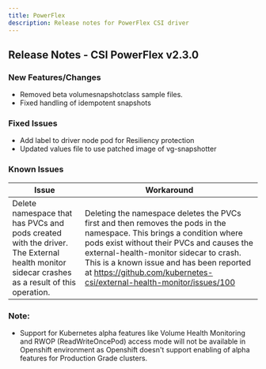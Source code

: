 ```yaml
---
title: PowerFlex
description: Release notes for PowerFlex CSI driver
---
```


## Release Notes - CSI PowerFlex v2.3.0

### New Features/Changes

- Removed beta volumesnapshotclass sample files.
- Fixed handling of idempotent snapshots 

### Fixed Issues

-  Add label to driver node pod for Resiliency protection
-  Updated values file to use patched image of vg-snapshotter 

### Known Issues

| Issue | Workaround |
|-------|------------|
| Delete namespace that has PVCs and pods created with the driver. The External health monitor sidecar crashes as a result of this operation.| Deleting the namespace deletes the PVCs first and then removes the pods in the namespace. This brings a condition where pods exist without their PVCs and causes the external-health-monitor sidecar to crash. This is a known issue and has been reported at https://github.com/kubernetes-csi/external-health-monitor/issues/100|

### Note:

- Support for Kubernetes alpha features like Volume Health Monitoring and RWOP (ReadWriteOncePod) access mode will not be available in Openshift environment as Openshift doesn't support enabling of alpha features for Production Grade clusters.
